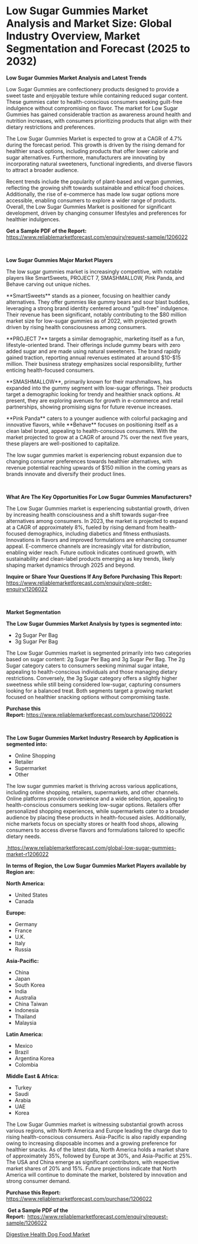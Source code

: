 <p><h1>Low Sugar Gummies Market Analysis and Market Size: Global Industry Overview, Market Segmentation and Forecast (2025 to 2032)</h1></p><p><strong>Low Sugar Gummies Market Analysis and Latest Trends</strong></p>
<p><p>Low Sugar Gummies are confectionery products designed to provide a sweet taste and enjoyable texture while containing reduced sugar content. These gummies cater to health-conscious consumers seeking guilt-free indulgence without compromising on flavor. The market for Low Sugar Gummies has gained considerable traction as awareness around health and nutrition increases, with consumers prioritizing products that align with their dietary restrictions and preferences.</p><p>The Low Sugar Gummies Market is expected to grow at a CAGR of 4.7% during the forecast period. This growth is driven by the rising demand for healthier snack options, including products that offer lower calorie and sugar alternatives. Furthermore, manufacturers are innovating by incorporating natural sweeteners, functional ingredients, and diverse flavors to attract a broader audience. </p><p>Recent trends include the popularity of plant-based and vegan gummies, reflecting the growing shift towards sustainable and ethical food choices. Additionally, the rise of e-commerce has made low sugar options more accessible, enabling consumers to explore a wider range of products. Overall, the Low Sugar Gummies Market is positioned for significant development, driven by changing consumer lifestyles and preferences for healthier indulgences.</p></p>
<p><strong>Get a Sample PDF of the Report:&nbsp;</strong> <a href="https://www.reliablemarketforecast.com/enquiry/request-sample/1206022?utm_campaign=1832&utm_medium=2&utm_source=Github&utm_content=ia&utm_term=14022025&utm_id=low-sugar-gummies">https://www.reliablemarketforecast.com/enquiry/request-sample/1206022</a></p>
<p>&nbsp;</p>
<p><strong>Low Sugar Gummies Major Market Players</strong></p>
<p><p>The low sugar gummies market is increasingly competitive, with notable players like SmartSweets, PROJECT 7, SMASHMALLOW, Pink Panda, and Behave carving out unique niches. </p><p>**SmartSweets** stands as a pioneer, focusing on healthier candy alternatives. They offer gummies like gummy bears and sour blast buddies, leveraging a strong brand identity centered around "guilt-free" indulgence. Their revenue has been significant, notably contributing to the $80 million market size for low-sugar gummies as of 2022, with projected growth driven by rising health consciousness among consumers.</p><p>**PROJECT 7** targets a similar demographic, marketing itself as a fun, lifestyle-oriented brand. Their offerings include gummy bears with zero added sugar and are made using natural sweeteners. The brand rapidly gained traction, reporting annual revenues estimated at around $10-$15 million. Their business strategy emphasizes social responsibility, further enticing health-focused consumers.</p><p>**SMASHMALLOW**, primarily known for their marshmallows, has expanded into the gummy segment with low-sugar offerings. Their products target a demographic looking for trendy and healthier snack options. At present, they are exploring avenues for growth in e-commerce and retail partnerships, showing promising signs for future revenue increases.</p><p>**Pink Panda** caters to a younger audience with colorful packaging and innovative flavors, while **Behave** focuses on positioning itself as a clean label brand, appealing to health-conscious consumers. With the market projected to grow at a CAGR of around 7% over the next five years, these players are well-positioned to capitalize.</p><p>The low sugar gummies market is experiencing robust expansion due to changing consumer preferences towards healthier alternatives, with revenue potential reaching upwards of $150 million in the coming years as brands innovate and diversify their product lines.</p></p>
<p>&nbsp;</p>
<p><strong>What Are The Key Opportunities For Low Sugar Gummies Manufacturers?</strong></p>
<p><p>The Low Sugar Gummies market is experiencing substantial growth, driven by increasing health consciousness and a shift towards sugar-free alternatives among consumers. In 2023, the market is projected to expand at a CAGR of approximately 8%, fueled by rising demand from health-focused demographics, including diabetics and fitness enthusiasts. Innovations in flavors and improved formulations are enhancing consumer appeal. E-commerce channels are increasingly vital for distribution, enabling wider reach. Future outlook indicates continued growth, with sustainability and clean-label products emerging as key trends, likely shaping market dynamics through 2025 and beyond.</p></p>
<p><strong>Inquire or Share Your Questions If Any Before Purchasing This Report:</strong> <a href="https://www.reliablemarketforecast.com/enquiry/pre-order-enquiry/1206022?utm_campaign=1832&utm_medium=2&utm_source=Github&utm_content=ia&utm_term=14022025&utm_id=low-sugar-gummies">https://www.reliablemarketforecast.com/enquiry/pre-order-enquiry/1206022</a></p>
<p>&nbsp;</p>
<p><strong>Market Segmentation</strong></p>
<p><strong>The Low Sugar Gummies Market Analysis by types is segmented into:</strong></p>
<p><ul><li>2g Sugar Per Bag</li><li>3g Sugar Per Bag</li></ul></p>
<p><p>The Low Sugar Gummies market is segmented primarily into two categories based on sugar content: 2g Sugar Per Bag and 3g Sugar Per Bag. The 2g Sugar category caters to consumers seeking minimal sugar intake, appealing to health-conscious individuals and those managing dietary restrictions. Conversely, the 3g Sugar category offers a slightly higher sweetness while still being considered low-sugar, capturing consumers looking for a balanced treat. Both segments target a growing market focused on healthier snacking options without compromising taste.</p></p>
<p><strong>Purchase this Report:&nbsp;</strong><a href="https://www.reliablemarketforecast.com/purchase/1206022?utm_campaign=1832&utm_medium=2&utm_source=Github&utm_content=ia&utm_term=14022025&utm_id=low-sugar-gummies">https://www.reliablemarketforecast.com/purchase/1206022</a></p>
<p>&nbsp;</p>
<p><strong>The Low Sugar Gummies Market Industry Research by Application is segmented into:</strong></p>
<p><ul><li>Online Shopping</li><li>Retailer</li><li>Supermarket</li><li>Other</li></ul></p>
<p><p>The low sugar gummies market is thriving across various applications, including online shopping, retailers, supermarkets, and other channels. Online platforms provide convenience and a wide selection, appealing to health-conscious consumers seeking low-sugar options. Retailers offer personalized shopping experiences, while supermarkets cater to a broader audience by placing these products in health-focused aisles. Additionally, niche markets focus on specialty stores or health food shops, allowing consumers to access diverse flavors and formulations tailored to specific dietary needs.</p></p>
<p><a href="https://www.reliablemarketforecast.com/global-low-sugar-gummies-market-r1206022?utm_campaign=1832&utm_medium=2&utm_source=Github&utm_content=ia&utm_term=14022025&utm_id=low-sugar-gummies">&nbsp;https://www.reliablemarketforecast.com/global-low-sugar-gummies-market-r1206022</a></p>
<p><strong>In terms of Region, the Low Sugar Gummies Market Players available by Region are:</strong></p>
<p>
    <p> <strong> North America: </strong>
        <ul>
            <li>United States</li>
            <li>Canada</li>
        </ul>
        </p> 
    <p> <strong> Europe: </strong>
        <ul>
            <li>Germany</li>
            <li>France</li>
            <li>U.K.</li>
            <li>Italy</li>
            <li>Russia</li>
        </ul>
        </p> 
    <p> <strong> Asia-Pacific: </strong>
        <ul>
            <li>China</li>
            <li>Japan</li>
            <li>South Korea</li>
            <li>India</li>
            <li>Australia</li>
            <li>China Taiwan</li>
            <li>Indonesia</li>
            <li>Thailand</li>
            <li>Malaysia</li>
        </ul>
        </p> 
    <p> <strong> Latin America: </strong>
        <ul>
            <li>Mexico</li>
            <li>Brazil</li>
            <li>Argentina Korea</li>
            <li>Colombia</li>
        </ul>
        </p> 
    <p> <strong> Middle East & Africa: </strong>
        <ul>
            <li>Turkey</li>
            <li>Saudi</li>
            <li>Arabia</li>
            <li>UAE</li>
            <li>Korea</li>
        </ul>
    </p>
    </p>
<p><p>The Low Sugar Gummies market is witnessing substantial growth across various regions, with North America and Europe leading the charge due to rising health-conscious consumers. Asia-Pacific is also rapidly expanding owing to increasing disposable incomes and a growing preference for healthier snacks. As of the latest data, North America holds a market share of approximately 35%, followed by Europe at 30%, and Asia-Pacific at 25%. The USA and China emerge as significant contributors, with respective market shares of 20% and 15%. Future projections indicate that North America will continue to dominate the market, bolstered by innovation and strong consumer demand.</p></p>
<p><strong>Purchase this Report: </strong><a href="https://www.reliablemarketforecast.com/purchase/1206022?utm_campaign=1832&utm_medium=2&utm_source=Github&utm_content=ia&utm_term=14022025&utm_id=low-sugar-gummies">https://www.reliablemarketforecast.com/purchase/1206022</a></p>
<p>&nbsp;<strong>Get a Sample PDF of the Report:&nbsp;&nbsp;</strong><a href="https://www.reliablemarketforecast.com/enquiry/request-sample/1206022?utm_campaign=1832&utm_medium=2&utm_source=Github&utm_content=ia&utm_term=14022025&utm_id=low-sugar-gummies">https://www.reliablemarketforecast.com/enquiry/request-sample/1206022</a></p>
<p><strong></strong></p>
<p><p><a href="https://github.com/AKSHATREPORTPRIME/Market-Research-Report-List-7/blob/main/digestive-health-dog-food-market.md?utm_campaign=1832&utm_medium=2&utm_source=Github&utm_content=ia&utm_term=14022025&utm_id=low-sugar-gummies">Digestive Health Dog Food Market</a></p></p>